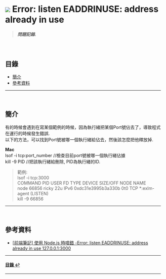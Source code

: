 # ![](https://drive.google.com/uc?id=10INx5_pkhMcYRdx_OO4rXNXxcsvPtBYq) Error: listen EADDRINUSE: address already in use
> ##### 問題記錄.

<br>

<!--ts-->
## 目錄
* [簡介](#簡介)
* [參考資料](#參考資料)
<!--te-->

---
<br>

## 簡介
有的時候會遇到在寫某個範例的時候，因為執行緒把某個Port號佔去了，導致程式在運行的時候發生錯誤.<br>
以下的方法，可以找到Port號被哪一個執行緒給佔去，然後該怎麼把他釋放掉.

**Mac** <br>
lsof -i tcp:port_number     //檢查目前port號被哪一個執行緒佔據 <br>
kill -9 PID                 //把該執行緒給刪除, PID為執行緒的ID. <br>
> 範例: <br>
> lsof -i tcp:3000 <br>
> COMMAND   PID        USER   FD   TYPE             DEVICE SIZE/OFF NODE NAME<br>
> node    66856       ricky   22u  IPv6 0xdc31e3995b3a330b      0t0  TCP *:exlm-agent (LISTEN)<br>
> kill -9 66856<br>

---
<br>

## 參考資料
* [[前端筆記] 使用 Node.js 時噴錯 -Error: listen EADDRINUSE: address already in use 127.0.0.1:3000](https://bonnieyf.medium.com/%E5%89%8D%E7%AB%AF%E7%AD%86%E8%A8%98-%E4%BD%BF%E7%94%A8-node-js-%E6%99%82%E5%99%B4%E9%8C%AF-error-listen-eaddrinuse-address-already-in-use-127-0-0-1-3000-e9f14532ad50) <br>

---
<!--ts-->
#### [目錄 ↩](#目錄)
<!--te-->
---